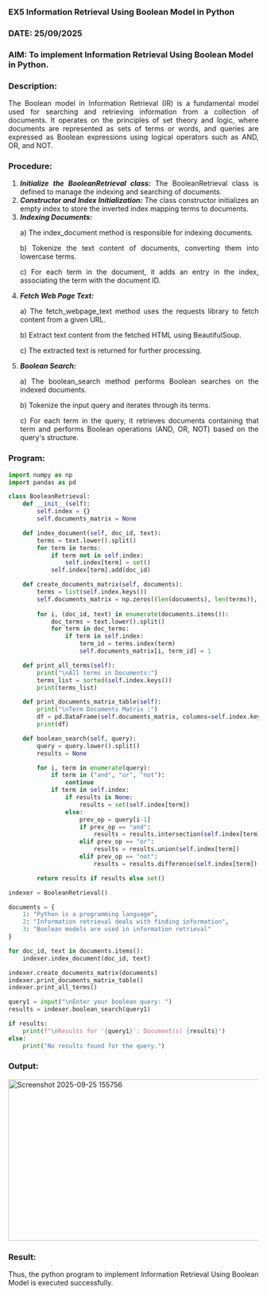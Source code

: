 ### EX5 Information Retrieval Using Boolean Model in Python
### DATE: 25/09/2025
### AIM: To implement Information Retrieval Using Boolean Model in Python.
### Description:
<div align = "justify">
The Boolean model in Information Retrieval (IR) is a fundamental model used for searching and retrieving information from a collection of documents. It operates on the principles of set theory and logic, where documents are represented as sets of terms or words, and queries are expressed as Boolean expressions using logical operators such as AND, OR, and NOT.
  
### Procedure:
1. ***Initialize the BooleanRetrieval class:*** The BooleanRetrieval class is defined to manage the indexing and searching of documents.
2. ***Constructor and Index Initialization:*** The class constructor initializes an empty index to store the inverted index mapping terms to documents.
3. ***Indexing Documents:***
    <p> a) The index_document method is responsible for indexing documents.
    <p> b) Tokenize the text content of documents, converting them into lowercase terms.
    <p> c) For each term in the document, it adds an entry in the index, associating the term with the document ID. </p>
4. ***Fetch Web Page Text:***
    <p>a) The fetch_webpage_text method uses the requests library to fetch content from a given URL.
    <p>b) Extract text content from the fetched HTML using BeautifulSoup.
    <p>c) The extracted text is returned for further processing.
5. ***Boolean Search:***
    <p>a) The boolean_search method performs Boolean searches on the indexed documents.
    <p>b) Tokenize the input query and iterates through its terms.
    <p>c) For each term in the query, it retrieves documents containing that term and performs Boolean operations (AND, OR, NOT) based on the query's structure.

### Program:
```python
import numpy as np
import pandas as pd

class BooleanRetrieval:
    def __init__(self):
        self.index = {}
        self.documents_matrix = None

    def index_document(self, doc_id, text):
        terms = text.lower().split()
        for term in terms:
            if term not in self.index:
                self.index[term] = set()
            self.index[term].add(doc_id)

    def create_documents_matrix(self, documents):
        terms = list(self.index.keys())
        self.documents_matrix = np.zeros((len(documents), len(terms)), dtype=int)
        
        for i, (doc_id, text) in enumerate(documents.items()):
            doc_terms = text.lower().split()
            for term in doc_terms:
                if term in self.index:
                    term_id = terms.index(term)
                    self.documents_matrix[i, term_id] = 1

    def print_all_terms(self):
        print("\nAll terms in Documents:")
        terms_list = sorted(self.index.keys())
        print(terms_list)

    def print_documents_matrix_table(self):
        print("\nTerm Documents Matrix :")
        df = pd.DataFrame(self.documents_matrix, columns=self.index.keys())
        print(df)

    def boolean_search(self, query):
        query = query.lower().split()
        results = None

        for i, term in enumerate(query):
            if term in ("and", "or", "not"):
                continue
            if term in self.index:
                if results is None:
                    results = set(self.index[term])
                else:
                    prev_op = query[i-1]
                    if prev_op == "and":
                        results = results.intersection(self.index[term])
                    elif prev_op == "or":
                        results = results.union(self.index[term])
                    elif prev_op == "not":
                        results = results.difference(self.index[term])

        return results if results else set()

indexer = BooleanRetrieval()

documents = {
    1: "Python is a programming language",
    2: "Information retrieval deals with finding information",
    3: "Boolean models are used in information retrieval"
}

for doc_id, text in documents.items():
    indexer.index_document(doc_id, text)

indexer.create_documents_matrix(documents)
indexer.print_documents_matrix_table()
indexer.print_all_terms()

query1 = input("\nEnter your boolean query: ")
results = indexer.boolean_search(query1)

if results:
    print(f"\nResults for '{query1}': Document(s) {results}")
else:
    print("No results found for the query.")
```
### Output:

<img width="1197" height="324" alt="Screenshot 2025-09-25 155756" src="https://github.com/user-attachments/assets/d935ac45-9026-4389-9597-e671e8f62458" />

### Result:
Thus, the python program to implement Information Retrieval Using Boolean Model is executed successfully.
